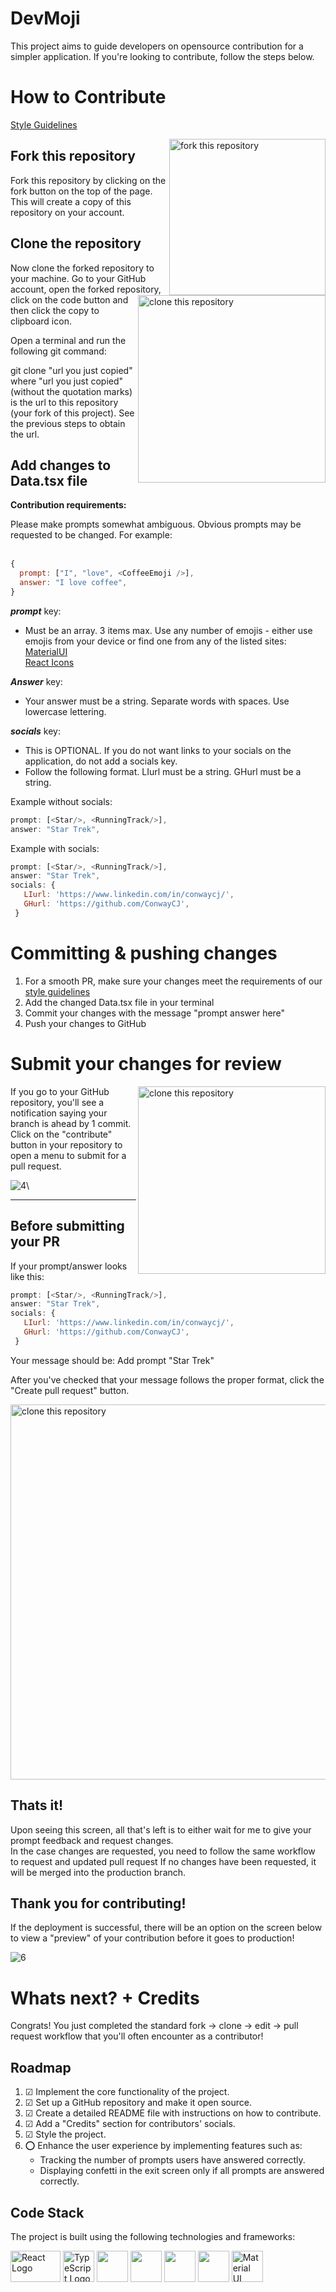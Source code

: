 # DevMoji
This project aims to guide developers on opensource contribution for a simpler application. 
If you're looking to contribute, follow the steps below.

# How to Contribute

[Style Guidelines](/style_guidelines.md)

<img src="https://github.com/ConwayCJ/devmoji/assets/94498167/c989097a-acd9-4f46-984b-d2a696e1391d" align="right" width="250" alt="fork this repository"/>



## Fork this repository

Fork this repository by clicking on the fork button on the top of the page.
This will create a copy of this repository on your account.



<img align="right" width="300" src="https://github.com/ConwayCJ/devmoji/assets/94498167/1e12f33a-2177-4584-aaa5-5c78e4cc92b3" alt="clone this repository" />

## Clone the repository

Now clone the forked repository to your machine. Go to your GitHub account, open the forked repository, click on the code button and then click the copy to clipboard icon.

Open a terminal and run the following git command:

git clone "url you just copied"
where "url you just copied" (without the quotation marks) is the url to this repository (your fork of this project). See the previous steps to obtain the url.

## Add changes to Data.tsx file

   **Contribution requirements:**

   Please make prompts somewhat ambiguous. Obvious prompts may be requested to be changed.
   For example: <br/><br/>
```javascript
{
  prompt: ["I", "love", <CoffeeEmoji />],
  answer: "I love coffee",
}
```


   ***prompt*** key:
  - Must be an array. 3 items max. Use any number of emojis - either use emojis from your device or find one from any of the listed sites:
      [MaterialUI](https://react-icons.github.io/react-icons)\
      [React Icons](https://mui.com/material-ui/material-icons/)

   ***Answer*** key:
  - Your answer must be a string. Separate words with spaces. Use lowercase lettering.

   ***socials*** key:
  - This is OPTIONAL. If you do not want links to your socials on the application, do not add a socials key.
  - Follow the following format. LIurl must be a string. GHurl must be a string.

  Example without socials:
```javascript
prompt: [<Star/>, <RunningTrack/>],
answer: "Star Trek",
```

 Example with socials:
 ```javascript
prompt: [<Star/>, <RunningTrack/>],
answer: "Star Trek",
socials: {
    LIurl: 'https://www.linkedin.com/in/conwaycj/',
    GHurl: 'https://github.com/ConwayCJ',
  }
```

# Committing & pushing changes
<ol>
   <li>For a smooth PR, make sure your changes meet the requirements of our <a href="/style_guidelines.md">style guidelines</a> </li>
   <li>Add the changed Data.tsx file in your terminal</li>
   <li>Commit your changes with the message "prompt answer here"</li>
   <li>Push your changes to GitHub</li>
</ol>

# Submit your changes for review

<img align="right" width="300" src="https://github.com/ConwayCJ/devmoji/assets/94498167/2aa410ce-ff0e-44ab-94cc-6b8be47b734f" alt="clone this repository" />

If you go to your GitHub repository, you'll see a notification saying your branch is ahead by 1 commit. Click on the "contribute" button in your repository to open a menu to submit for a pull request.

![4](https://github.com/ConwayCJ/devmoji/assets/94498167/82844ce8-36e8-4544-a5e5-f0666d30d8bc)\

<hr>

## Before submitting your PR

If your prompt/answer looks like this:

 ```javascript
prompt: [<Star/>, <RunningTrack/>],
answer: "Star Trek",
socials: {
    LIurl: 'https://www.linkedin.com/in/conwaycj/',
    GHurl: 'https://github.com/ConwayCJ',
  }
```
Your message should be: Add prompt "Star Trek"

After you've checked that your message follows the proper format, click the "Create pull request" button.

<img width="600" src="https://github.com/ConwayCJ/devmoji/assets/94498167/97ad2397-7435-4b1a-8190-1183b9952bef" alt="clone this repository" />



## Thats it!

Upon seeing this screen, all that's left is to either wait for me to give your prompt feedback and request changes.\
In the case changes are requested, you need to follow the same workflow to request and updated pull request
If no changes have been requested, it will be merged into the production branch.

## Thank you for contributing!

If the deployment is successful, there will be an option on the screen below to view a "preview" of your contribution before it goes to production!

![6](https://github.com/ConwayCJ/devmoji/assets/94498167/239e14fc-cafe-4a46-9ceb-70c0570baa60)



# Whats next? + Credits

Congrats! You just completed the standard fork -> clone -> edit -> pull request workflow that you'll often encounter as a contributor!

## Roadmap

1. &#x2611; Implement the core functionality of the project.
2. &#x2611; Set up a GitHub repository and make it open source.
3. &#x2611; Create a detailed README file with instructions on how to contribute.
4. &#x2611; Add a "Credits" section for contributors' socials.
5. &#x2611; Style the project.
6. &#x2B55; Enhance the user experience by implementing features such as:
   - Tracking the number of prompts users have answered correctly.
   - Displaying confetti in the exit screen only if all prompts are answered correctly.

## Code Stack
The project is built using the following technologies and frameworks:

<div class="logo-container">
    <img src="https://github.com/ConwayCJ/devmoji/assets/94498167/2431cf81-adb5-4d7e-aa81-093152436547" alt="React Logo" width="80" height="50">
    <img src="https://w7.pngwing.com/pngs/915/519/png-transparent-typescript-hd-logo-thumbnail.png" alt="TypeScript Logo" width="50" height="50">
    <img src="https://github.com/ConwayCJ/devmoji/assets/94498167/ff0faa2a-ae21-43c1-aaab-46e1d15ec9b5" width="50" height="50">
    <img src="https://github.com/ConwayCJ/devmoji/assets/94498167/fb60bde2-1934-4c0e-98ac-c703b0abea22" width="50" height="50">
    <img src="https://github.com/ConwayCJ/devmoji/assets/94498167/e3822ed0-d622-44d6-a05f-e2caed910073" width="50" height="50">
    <img src="https://github.com/ConwayCJ/devmoji/assets/94498167/4b5a6fc0-1fbe-463d-aaaa-4ba8dfa234bb" width="50" height="50">
    <img src="https://w7.pngwing.com/pngs/761/513/png-transparent-material-ui-logo-thumbnail.png" alt="Material UI Logo" width="50" height="50">
</div>

